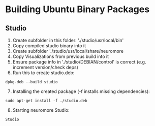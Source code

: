 # Building Ubuntu Binary Packages

## Studio

1. Create subfolder in this folder: './studio/usr/local/bin'
2. Copy compiled studio binary into it
3. Create subfolder './studio/usr/local/share/neuromore
4. Copy Visualizations from previous build into it
5. Ensure package info in './studio/DEBIAN/control' is correct (e.g. increment version/check deps)
6. Run this to create studio.deb:

```
dpkg-deb --build studio
```

7. Installing the created package (-f installs missing dependencies):

```
sudo apt-get install -f ./studio.deb
```

8. Starting neuromore Studio:

```
Studio
```
